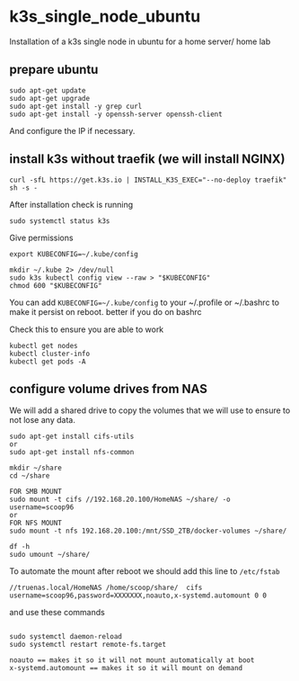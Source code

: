 # k3s_single_node_ubuntu
Installation of a k3s single node in ubuntu for a home server/ home lab


## prepare ubuntu

```
sudo apt-get update
sudo apt-get upgrade
sudo apt-get install -y grep curl
sudo apt-get install -y openssh-server openssh-client
```

And configure the IP if necessary.

## install k3s without traefik (we will install NGINX)

```
curl -sfL https://get.k3s.io | INSTALL_K3S_EXEC="--no-deploy traefik" sh -s -
```

After installation check is running 

```
sudo systemctl status k3s
```

Give permissions
```
export KUBECONFIG=~/.kube/config

mkdir ~/.kube 2> /dev/null
sudo k3s kubectl config view --raw > "$KUBECONFIG"
chmod 600 "$KUBECONFIG"
```
You can add `KUBECONFIG=~/.kube/config` to your ~/.profile or ~/.bashrc to make it persist on reboot.
better if you do on bashrc


Check this to ensure you are able to work

```
kubectl get nodes
kubectl cluster-info
kubectl get pods -A
```



## configure volume drives from NAS 
We will add a shared drive to copy the volumes that we will use to ensure to not lose any data.
```
sudo apt-get install cifs-utils
or
sudo apt-get install nfs-common

mkdir ~/share
cd ~/share

FOR SMB MOUNT
sudo mount -t cifs //192.168.20.100/HomeNAS ~/share/ -o username=scoop96
or
FOR NFS MOUNT
sudo mount -t nfs 192.168.20.100:/mnt/SSD_2TB/docker-volumes ~/share/

df -h
sudo umount ~/share/

```

To automate the mount after reboot we should add this line to `/etc/fstab` 

```
//truenas.local/HomeNAS /home/scoop/share/  cifs  username=scoop96,password=XXXXXXX,noauto,x-systemd.automount 0 0
```

and use these commands
```

sudo systemctl daemon-reload
sudo systemctl restart remote-fs.target

noauto == makes it so it will not mount automatically at boot
x-systemd.automount == makes it so it will mount on demand
```


